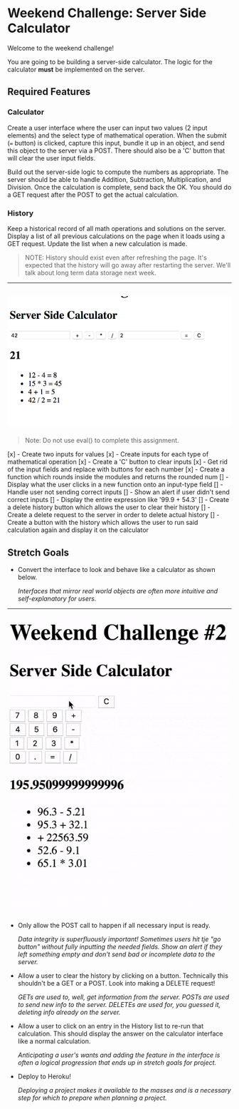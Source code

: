 # Weekend Challenge: Server Side Calculator

Welcome to the weekend challenge!

You are going to be building a server-side calculator. The logic for the calculator **must** be implemented on the server.

## Required Features

### Calculator

Create a user interface where the user can input two values (2 input elements) and the select type of mathematical operation. When the submit (`=` button) is clicked, capture this input, bundle it up in an object, and send this object to the server via a POST. There should also be a 'C' button that will clear the user input fields.

Build out the server-side logic to compute the numbers as appropriate. The server should be able to handle Addition, Subtraction, Multiplication, and Division. Once the calculation is complete, send back the OK. You should do a GET request after the POST to get the actual calculation.

### History

Keep a historical record of all math operations and solutions on the server. Display a list of all previous calculations on the page when it loads using a GET request. Update the list when a new calculation is made.

> NOTE: History should exist even after refreshing the page. It's expected that the history will go away after restarting the server. We'll talk about long term data storage next week.

---

## ![base mode interface](images/baseMode.png)

> Note: Do not use eval() to complete this assignment.

[x] - Create two inputs for values
[x] - Create inputs for each type of mathematical operation
[x] - Create a 'C' button to clear inputs
[x] - Get rid of the input fields and replace with buttons for each number
[x] - Create a function which rounds inside the modules and returns the rounded num
[] - Display what the user clicks in a new function onto an input-type field
[] - Handle user not sending correct inputs
[] - Show an alert if user didn't send correct inputs
[] - Display the entire expression like '99.9 + 54.3'
[] - Create a delete history button which allows the user to clear their history
[] - Create a delete request to the server in order to delete actual history
[] - Create a button with the history which allows the user to run said calculation
again and display it on the calculator

## Stretch Goals

- Convert the interface to look and behave like a calculator as shown below.

  _Interfaces that mirror real world objects are often more intuitive and self-explanatory for users._

---

## ![calculator interface](images/stretchGoal_interface.gif)

- Only allow the POST call to happen if all necessary input is ready.

  _Data integrity is superfluously important! Sometimes users hit tje "go button" without fully inputting the needed fields. Show an alert if they left something empty and don't send bad or incomplete data to the server._

- Allow a user to clear the history by clicking on a button. Technically this shouldn't be a GET or a POST. Look into making a DELETE request!

  _GETs are used to, well, get information from the server. POSTs are used to send new info to the server. DELETEs are used for, you guessed it, deleting info already on the server._

- Allow a user to click on an entry in the History list to re-run that calculation. This should display the answer on the calculator interface like a normal calculation.

  _Anticipating a user's wants and adding the feature in the interface is often a logical progression that ends up in stretch goals for project._

- Deploy to Heroku!

  _Deploying a project makes it available to the masses and is a necessary step for which to prepare when planning a project._
